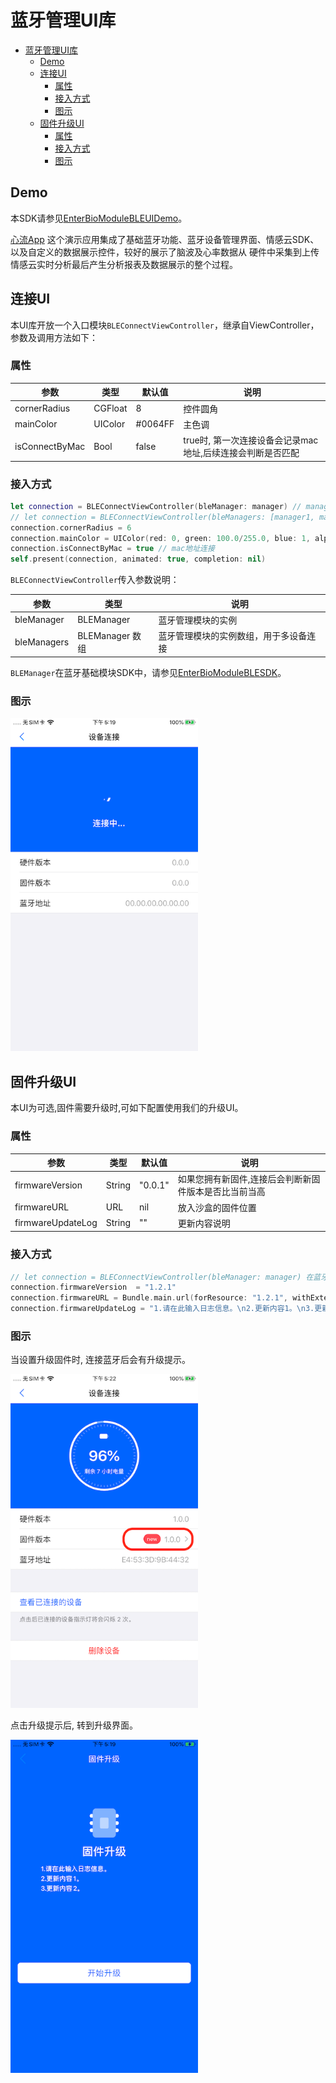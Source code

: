 # 蓝牙管理UI库

- [蓝牙管理UI库](#%e8%93%9d%e7%89%99%e7%ae%a1%e7%90%86ui%e5%ba%93)
  - [Demo](#demo)
  - [连接UI](#%e8%bf%9e%e6%8e%a5ui)
    - [属性](#%e5%b1%9e%e6%80%a7)
    - [接入方式](#%e6%8e%a5%e5%85%a5%e6%96%b9%e5%bc%8f)
    - [图示](#%e5%9b%be%e7%a4%ba)
  - [固件升级UI](#%e5%9b%ba%e4%bb%b6%e5%8d%87%e7%ba%a7ui)
    - [属性](#%e5%b1%9e%e6%80%a7-1)
    - [接入方式](#%e6%8e%a5%e5%85%a5%e6%96%b9%e5%bc%8f-1)
    - [图示](#%e5%9b%be%e7%a4%ba-1)

## Demo

本SDK请参见[EnterBioModuleBLEUIDemo](../EnterBioModuleBLEDemo/)。

[心流App](https://github.com/Entertech/Enter-AffectiveCloud-Demo-iOS.git) 这个演示应用集成了基础蓝牙功能、蓝牙设备管理界面、情感云SDK、以及自定义的数据展示控件，较好的展示了脑波及心率数据从 硬件中采集到上传情感云实时分析最后产生分析报表及数据展示的整个过程。

## 连接UI

本UI库开放一个入口模块`BLEConnectViewController`，继承自ViewController，参数及调用方法如下：

### 属性

| 参数           | 类型    | 默认值  | 说明                                                       |
| -------------- | ------- | ------- | ---------------------------------------------------------- |
| cornerRadius   | CGFloat | 8       | 控件圆角                                                   |
| mainColor      | UIColor | #0064FF | 主色调                                                     |
| isConnectByMac | Bool    | false   | true时, 第一次连接设备会记录mac地址,后续连接会判断是否匹配 |

### 接入方式

~~~swift
let connection = BLEConnectViewController(bleManager: manager) // manager 请看下面说明
// let connection = BLEConnectViewController(bleManagers: [manager1, manager2]] //多个设备时使用
connection.cornerRadius = 6
connection.mainColor = UIColor(red: 0, green: 100.0/255.0, blue: 1, alpha: 1)
connection.isConnectByMac = true // mac地址连接
self.present(connection, animated: true, completion: nil)
~~~

`BLEConnectViewController`传入参数说明：

| 参数        | 类型            | 说明               |
| ----------- | --------------- | ------------------ |
| bleManager  | BLEManager      | 蓝牙管理模块的实例 |
| bleManagers | BLEManager 数组 | 蓝牙管理模块的实例数组，用于多设备连接     |

`BLEManager`在蓝牙基础模块SDK中，请参见[EnterBioModuleBLESDK](../../EnterBioModuleBLESDK/EnterBioModuleBLE/)。

### 图示

<img src="https://github.com/Entertech/Enter-Biomodule-BLE-iOS-SDK/blob/master/img/IMG_0830.PNG" width="300">

## 固件升级UI

本UI为可选,固件需要升级时,可如下配置使用我们的升级UI。

### 属性 

| 参数              | 类型   | 默认值  | 说明                                                  |
| ----------------- | ------ | ------- | ----------------------------------------------------- |
| firmwareVersion   | String | "0.0.1" | 如果您拥有新固件,连接后会判断新固件版本是否比当前当高 |
| firmwareURL       | URL    | nil     | 放入沙盒的固件位置                                    |
| firmwareUpdateLog | String | ""      | 更新内容说明                                          |

### 接入方式

```swift
// let connection = BLEConnectViewController(bleManager: manager) 在蓝牙连接UI集成时添加下列参数
connection.firmwareVersion  = "1.2.1"
connection.firmwareURL = Bundle.main.url(forResource: "1.2.1", withExtension: "zip")
connection.firmwareUpdateLog = "1.请在此输入日志信息。\n2.更新内容1。\n3.更新内容2。"
```

### 图示

当设置升级固件时, 连接蓝牙后会有升级提示。

<img src="https://github.com/Entertech/Enter-Biomodule-BLE-iOS-SDK/blob/master/img/IMG_0832.PNG" width="300">

点击升级提示后, 转到升级界面。

<img src="https://github.com/Entertech/Enter-Biomodule-BLE-iOS-SDK/blob/master/img/IMG_0831.PNG" width="300">
